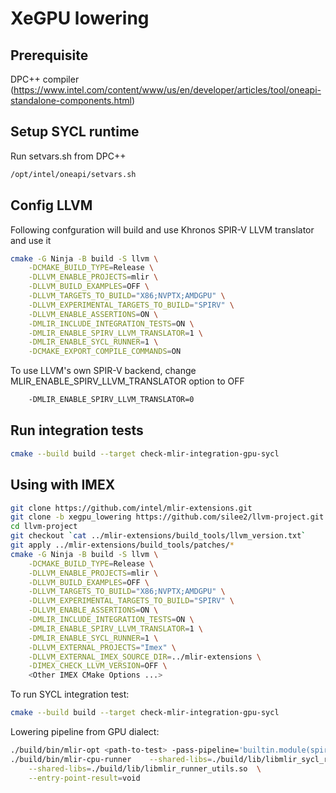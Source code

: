 # XeGPU lowering
## Prerequisite
DPC++ compiler (https://www.intel.com/content/www/us/en/developer/articles/tool/oneapi-standalone-components.html)

## Setup SYCL runtime
Run setvars.sh from DPC++
```sh
/opt/intel/oneapi/setvars.sh
```

## Config LLVM
Following confguration will build and use Khronos SPIR-V LLVM translator and use it
```sh
cmake -G Ninja -B build -S llvm \
    -DCMAKE_BUILD_TYPE=Release \
    -DLLVM_ENABLE_PROJECTS=mlir \
    -DLLVM_BUILD_EXAMPLES=OFF \
    -DLLVM_TARGETS_TO_BUILD="X86;NVPTX;AMDGPU" \
    -DLLVM_EXPERIMENTAL_TARGETS_TO_BUILD="SPIRV" \
    -DLLVM_ENABLE_ASSERTIONS=ON \
    -DMLIR_INCLUDE_INTEGRATION_TESTS=ON \
    -DMLIR_ENABLE_SPIRV_LLVM_TRANSLATOR=1 \
    -DMLIR_ENABLE_SYCL_RUNNER=1 \
    -DCMAKE_EXPORT_COMPILE_COMMANDS=ON
```
To use LLVM's own SPIR-V backend, change MLIR_ENABLE_SPIRV_LLVM_TRANSLATOR option to OFF
```sh
    -DMLIR_ENABLE_SPIRV_LLVM_TRANSLATOR=0
```


## Run integration tests
```sh
cmake --build build --target check-mlir-integration-gpu-sycl
```

## Using with IMEX
```sh
git clone https://github.com/intel/mlir-extensions.git
git clone -b xegpu_lowering https://github.com/silee2/llvm-project.git
cd llvm-project
git checkout `cat ../mlir-extensions/build_tools/llvm_version.txt`
git apply ../mlir-extensions/build_tools/patches/*
cmake -G Ninja -B build -S llvm \
    -DCMAKE_BUILD_TYPE=Release \
    -DLLVM_ENABLE_PROJECTS=mlir \
    -DLLVM_BUILD_EXAMPLES=OFF \
    -DLLVM_TARGETS_TO_BUILD="X86;NVPTX;AMDGPU" \
    -DLLVM_EXPERIMENTAL_TARGETS_TO_BUILD="SPIRV" \
    -DLLVM_ENABLE_ASSERTIONS=ON \
    -DMLIR_INCLUDE_INTEGRATION_TESTS=ON \
    -DMLIR_ENABLE_SPIRV_LLVM_TRANSLATOR=1 \
    -DMLIR_ENABLE_SYCL_RUNNER=1 \
    -DLLVM_EXTERNAL_PROJECTS="Imex" \
    -DLLVM_EXTERNAL_IMEX_SOURCE_DIR=../mlir-extensions \
    -DIMEX_CHECK_LLVM_VERSION=OFF \
    <Other IMEX CMake Options ...>
```
To run SYCL integration test:
```sh
cmake --build build --target check-mlir-integration-gpu-sycl
```
Lowering pipeline from GPU dialect:
```sh
./build/bin/mlir-opt <path-to-test> -pass-pipeline='builtin.module(spir-attach-target{module=test.* chip=XeHPC ver=v1.0 caps=Kernel},func.func(gpu-async-region),gpu.module(map-memref-spirv-storage-class{client-api=opencl},convert-gpu-to-spir),func.func(llvm-request-c-wrappers),convert-scf-to-cf,convert-cf-to-llvm,convert-arith-to-llvm,convert-math-to-llvm,convert-func-to-llvm,gpu-to-llvm{use-bare-pointers-for-kernels=true},gpu-module-to-binary{format=bin},expand-strided-metadata,lower-affine,finalize-memref-to-llvm,reconcile-unrealized-casts)' | \
./build/bin/mlir-cpu-runner    --shared-libs=./build/lib/libmlir_sycl_runtime.so  \
    --shared-libs=./build/lib/libmlir_runner_utils.so  \
    --entry-point-result=void
```


